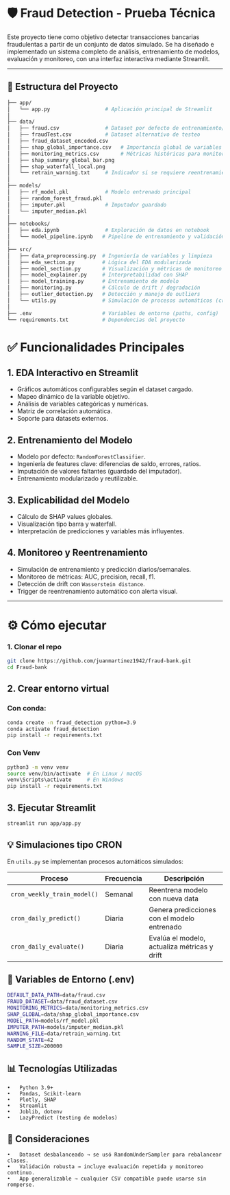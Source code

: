 # 🛡️ Fraud Detection - Prueba Técnica

Este proyecto tiene como objetivo detectar transacciones bancarias fraudulentas a partir de un conjunto de datos simulado. Se ha diseñado e implementado un sistema completo de análisis, entrenamiento de modelos, evaluación y monitoreo, con una interfaz interactiva mediante Streamlit.

---

## 🧭 Estructura del Proyecto

```bash
├── app/
│   └── app.py                  # Aplicación principal de Streamlit
│
├── data/
│   ├── fraud.csv               # Dataset por defecto de entrenamiento/EDA
│   ├── fraudTest.csv           # Dataset alternativo de testeo
│   ├── fraud_dataset_encoded.csv
│   ├── shap_global_importance.csv   # Importancia global de variables (SHAP)
│   ├── monitoring_metrics.csv       # Métricas históricas para monitoreo
│   ├── shap_summary_global_bar.png
│   ├── shap_waterfall_local.png
│   └── retrain_warning.txt     # Indicador si se requiere reentrenamiento
│
├── models/
│   ├── rf_model.pkl            # Modelo entrenado principal
│   ├── random_forest_fraud.pkl
│   ├── imputer.pkl             # Imputador guardado
│   └── imputer_median.pkl
│
├── notebooks/
│   ├── eda.ipynb               # Exploración de datos en notebook
│   └── model_pipeline.ipynb   # Pipeline de entrenamiento y validación
│
├── src/
│   ├── data_preprocessing.py  # Ingeniería de variables y limpieza
│   ├── eda_section.py         # Lógica del EDA modularizada
│   ├── model_section.py       # Visualización y métricas de monitoreo
│   ├── model_explainer.py     # Interpretabilidad con SHAP
│   ├── model_training.py      # Entrenamiento de modelo
│   ├── monitoring.py          # Cálculo de drift / degradación
│   ├── outlier_detection.py   # Detección y manejo de outliers
│   └── utils.py               # Simulación de procesos automáticos (cron)
│
├── .env                       # Variables de entorno (paths, config)
└── requirements.txt           # Dependencias del proyecto
```

# ✅ Funcionalidades Principales

## 1. EDA Interactivo en Streamlit
- Gráficos automáticos configurables según el dataset cargado.
- Mapeo dinámico de la variable objetivo.
- Análisis de variables categóricas y numéricas.
- Matriz de correlación automática.
- Soporte para datasets externos.

## 2. Entrenamiento del Modelo
- Modelo por defecto: `RandomForestClassifier`.
- Ingeniería de features clave: diferencias de saldo, errores, ratios.
- Imputación de valores faltantes (guardado del imputador).
- Entrenamiento modularizado y reutilizable.

## 3. Explicabilidad del Modelo
- Cálculo de SHAP values globales.
- Visualización tipo barra y waterfall.
- Interpretación de predicciones y variables más influyentes.

## 4. Monitoreo y Reentrenamiento
- Simulación de entrenamiento y predicción diarios/semanales.
- Monitoreo de métricas: AUC, precision, recall, f1.
- Detección de drift con `Wasserstein distance`.
- Trigger de reentrenamiento automático con alerta visual.

---

# ⚙️ Cómo ejecutar

### 1. Clonar el repo
```bash
git clone https://github.com/juanmartinez1942/fraud-bank.git
cd Fraud-bank
```
## 2. Crear entorno virtual

### Con conda:

```bash
conda create -n fraud_detection python=3.9
conda activate fraud_detection
pip install -r requirements.txt
```

### Con Venv

```bash
python3 -m venv venv
source venv/bin/activate  # En Linux / macOS
venv\Scripts\activate     # En Windows
pip install -r requirements.txt
```

## 3. Ejecutar Streamlit
```bash
streamlit run app/app.py
```

## 💡 Simulaciones tipo CRON

En `utils.py` se implementan procesos automáticos simulados:

| Proceso                   | Frecuencia | Descripción                                      |
|---------------------------|------------|--------------------------------------------------|
| `cron_weekly_train_model()` | Semanal    | Reentrena modelo con nueva data                  |
| `cron_daily_predict()`      | Diaria     | Genera predicciones con el modelo entrenado      |
| `cron_daily_evaluate()`     | Diaria     | Evalúa el modelo, actualiza métricas y drift     |

## 🌱 Variables de Entorno (.env)

```bash
DEFAULT_DATA_PATH=data/fraud.csv  
FRAUD_DATASET=data/fraud_dataset.csv  
MONITORING_METRICS=data/monitoring_metrics.csv  
SHAP_GLOBAL=data/shap_global_importance.csv  
MODEL_PATH=models/rf_model.pkl  
IMPUTER_PATH=models/imputer_median.pkl  
WARNING_FILE=data/retrain_warning.txt  
RANDOM_STATE=42  
SAMPLE_SIZE=200000  
```

## 📊 Tecnologías Utilizadas
	•	Python 3.9+
	•	Pandas, Scikit-learn
	•	Plotly, SHAP
	•	Streamlit
	•	Joblib, dotenv
	•	LazyPredict (testing de modelos)

## 📌 Consideraciones
	•	Dataset desbalanceado → se usó RandomUnderSampler para rebalancear clases.
	•	Validación robusta → incluye evaluación repetida y monitoreo continuo.
	•	App generalizable → cualquier CSV compatible puede usarse sin romperse.